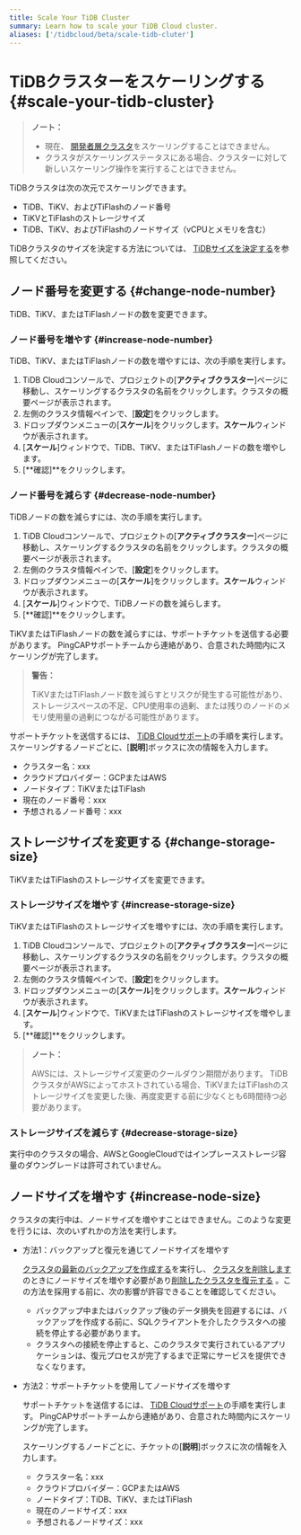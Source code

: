 ```yaml
---
title: Scale Your TiDB Cluster
summary: Learn how to scale your TiDB Cloud cluster.
aliases: ['/tidbcloud/beta/scale-tidb-cluter']
---
```


# TiDBクラスターをスケーリングする {#scale-your-tidb-cluster}

> **ノート：**
>
> -   現在、 [開発者層クラスタ](/tidb-cloud/select-cluster-tier.md#developer-tier)をスケーリングすることはできません。
> -   クラスタがスケーリングステータスにある場合、クラスターに対して新しいスケーリング操作を実行することはできません。

TiDBクラスタは次の次元でスケーリングできます。

-   TiDB、TiKV、およびTiFlashのノード番号
-   TiKVとTiFlashのストレージサイズ
-   TiDB、TiKV、およびTiFlashのノードサイズ（vCPUとメモリを含む）

TiDBクラスタのサイズを決定する方法については、 [TiDBサイズを決定する](/tidb-cloud/size-your-cluster.md)を参照してください。

## ノード番号を変更する {#change-node-number}

TiDB、TiKV、またはTiFlashノードの数を変更できます。

### ノード番号を増やす {#increase-node-number}

TiDB、TiKV、またはTiFlashノードの数を増やすには、次の手順を実行します。

1.  TiDB Cloudコンソールで、プロジェクトの[**アクティブクラスター**]ページに移動し、スケーリングするクラスタの名前をクリックします。クラスタの概要ページが表示されます。
2.  左側のクラスタ情報ペインで、[**設定**]をクリックします。
3.  ドロップダウンメニューの[**スケール**]をクリックします。<strong>スケール</strong>ウィンドウが表示されます。
4.  [**スケール**]ウィンドウで、TiDB、TiKV、またはTiFlashノードの数を増やします。
5.  [**確認]**をクリックします。

### ノード番号を減らす {#decrease-node-number}

TiDBノードの数を減らすには、次の手順を実行します。

1.  TiDB Cloudコンソールで、プロジェクトの[**アクティブクラスター**]ページに移動し、スケーリングするクラスタの名前をクリックします。クラスタの概要ページが表示されます。
2.  左側のクラスタ情報ペインで、[**設定**]をクリックします。
3.  ドロップダウンメニューの[**スケール**]をクリックします。<strong>スケール</strong>ウィンドウが表示されます。
4.  [**スケール**]ウィンドウで、TiDBノードの数を減らします。
5.  [**確認]**をクリックします。

TiKVまたはTiFlashノードの数を減らすには、サポートチケットを送信する必要があります。 PingCAPサポートチームから連絡があり、合意された時間内にスケーリングが完了します。

> **警告：**
>
> TiKVまたはTiFlashノード数を減らすとリスクが発生する可能性があり、ストレージスペースの不足、CPU使用率の過剰、または残りのノードのメモリ使用量の過剰につながる可能性があります。

サポートチケットを送信するには、 [TiDB Cloudサポート](/tidb-cloud/tidb-cloud-support.md)の手順を実行します。スケーリングするノードごとに、[**説明**]ボックスに次の情報を入力します。

-   クラスター名：xxx
-   クラウドプロバイダー：GCPまたはAWS
-   ノードタイプ：TiKVまたはTiFlash
-   現在のノード番号：xxx
-   予想されるノード番号：xxx

## ストレージサイズを変更する {#change-storage-size}

TiKVまたはTiFlashのストレージサイズを変更できます。

### ストレージサイズを増やす {#increase-storage-size}

TiKVまたはTiFlashのストレージサイズを増やすには、次の手順を実行します。

1.  TiDB Cloudコンソールで、プロジェクトの[**アクティブクラスター**]ページに移動し、スケーリングするクラスタの名前をクリックします。クラスタの概要ページが表示されます。
2.  左側のクラスタ情報ペインで、[**設定**]をクリックします。
3.  ドロップダウンメニューの[**スケール**]をクリックします。<strong>スケール</strong>ウィンドウが表示されます。
4.  [**スケール**]ウィンドウで、TiKVまたはTiFlashのストレージサイズを増やします。
5.  [**確認]**をクリックします。

> **ノート：**
>
> AWSには、ストレージサイズ変更のクールダウン期間があります。 TiDBクラスタがAWSによってホストされている場合、TiKVまたはTiFlashのストレージサイズを変更した後、再度変更する前に少なくとも6時間待つ必要があります。

### ストレージサイズを減らす {#decrease-storage-size}

実行中のクラスタの場合、AWSとGoogleCloudではインプレースストレージ容量のダウングレードは許可されていません。

## ノードサイズを増やす {#increase-node-size}

クラスタの実行中は、ノードサイズを増やすことはできません。このような変更を行うには、次のいずれかの方法を実行します。

-   方法1：バックアップと復元を通じてノードサイズを増やす

    [クラスタの最新のバックアップを作成する](/tidb-cloud/backup-and-restore.md#manual-backup)を実行し、 [クラスタを削除します](/tidb-cloud/delete-tidb-cluster.md)のときにノードサイズを増やす必要があり[削除したクラスタを復元する](/tidb-cloud/backup-and-restore.md#restore-a-deleted-cluster) 。この方法を採用する前に、次の影響が許容できることを確認してください。

    -   バックアップ中またはバックアップ後のデータ損失を回避するには、バックアップを作成する前に、SQLクライアントを介したクラスタへの接続を停止する必要があります。
    -   クラスタへの接続を停止すると、このクラスタで実行されているアプリケーションは、復元プロセスが完了するまで正常にサービスを提供できなくなります。

-   方法2：サポートチケットを使用してノードサイズを増やす

    サポートチケットを送信するには、 [TiDB Cloudサポート](/tidb-cloud/tidb-cloud-support.md)の手順を実行します。 PingCAPサポートチームから連絡があり、合意された時間内にスケーリングが完了します。

    スケーリングするノードごとに、チケットの[**説明**]ボックスに次の情報を入力します。

    -   クラスター名：xxx
    -   クラウドプロバイダー：GCPまたはAWS
    -   ノードタイプ：TiDB、TiKV、またはTiFlash
    -   現在のノードサイズ：xxx
    -   予想されるノードサイズ：xxx
